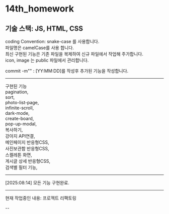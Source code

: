 # 14th_homework


기술 스택: JS, HTML, CSS
---
coding Convention: snake-case 를 사용합니다. <br/>
파일명은 camelCase를 사용 합니다. <br/>
최신 구현된 기능은 기존 파일을 복제하여 신규 파일에서 작업해 주가합니다. <br/>
icon, image 는 public 파일에서 관리합니다. <br/>

commit -m"" : [YY:MM:DD]를 작성후 추가된 기능을 작성합니다.<br/>



---

구현된 기능<br/>
pagination, <br/>
sort, <br/>
photo-list-page, <br/>
infinite-scroll, <br/>
dark-mode, <br/>
create-board, <br/>
pop-up-modal, <br/>
복사하기, <br/>
강아지 API연결,<br/>
메인페이지 반응형CSS,<br/>
사진보관함 반응형CSS,<br/>
스켈레톤 화면,<br/>
게시글 상세 반응형CSS, <br/>
검색별 필터 기능,<br/>

---


[2025:08:14] 모든 기능 구현완료.

---

현재 작업중인 내용: 프로젝트 리팩토링

--